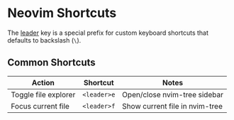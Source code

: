 # Neovim Shortcuts

The [leader](leader.md) key is a special prefix for custom keyboard shortcuts that defaults to backslash (`\`).

## Common Shortcuts

| Action               | Shortcut    | Notes                          |
| -------------------- | ----------- | ------------------------------ |
| Toggle file explorer | `<leader>e` | Open/close nvim-tree sidebar   |
| Focus current file   | `<leader>f` | Show current file in nvim-tree |
